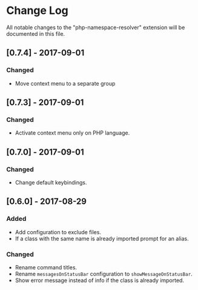 # Change Log
All notable changes to the "php-namespace-resolver" extension will be documented in this file.

## [0.7.4] - 2017-09-01
### Changed
- Move context menu to a separate group

## [0.7.3] - 2017-09-01
### Changed
- Activate context menu only on PHP language.

## [0.7.0] - 2017-09-01
### Changed
- Change default keybindings.

## [0.6.0] - 2017-08-29
### Added
- Add configuration to exclude files.
- If a class with the same name is already imported prompt for an alias.

### Changed
- Rename command titles.
- Rename `messagesOnStatusBar` configuration to `showMessageOnStatusBar`.
- Show error message instead of info if the class is already imported.
